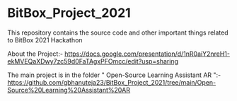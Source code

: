 # BitBox_Project_2021
This repository contains the source code and other important things related to BitBox 2021 Hackathon 

About the Project:-  https://docs.google.com/presentation/d/1nR0aiY2nreH1-ekMVEQaXDwy7zc59d0FaTAgxPFOmcc/edit?usp=sharing

The main project is in the folder " Open-Source Learning Assistant AR ":-   https://github.com/gbhanuteja23/BitBox_Project_2021/tree/main/Open-Source%20Learning%20Assistant%20AR
